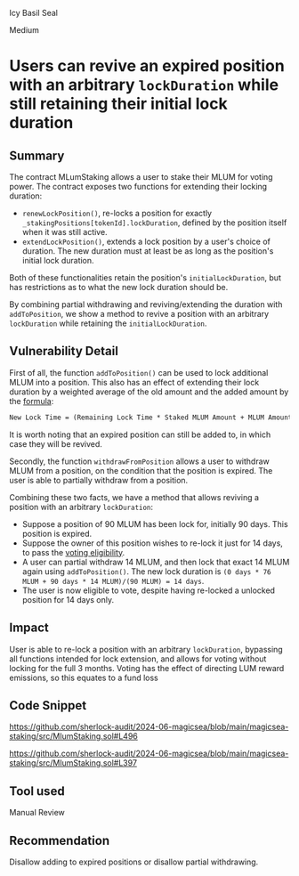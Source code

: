 Icy Basil Seal

Medium

# Users can revive an expired position with an arbitrary `lockDuration` while still retaining their initial lock duration

## Summary

The contract MLumStaking allows a user to stake their MLUM for voting power. The contract exposes two functions for extending their locking duration:
- `renewLockPosition()`, re-locks a position for exactly `_stakingPositions[tokenId].lockDuration`, defined by the position itself when it was still active.
- `extendLockPosition()`, extends a lock position by a user's choice of duration. The new duration must at least be as long as the position's initial lock duration.

Both of these functionalities retain the position's `initialLockDuration`, but has restrictions as to what the new lock duration should be.

By combining partial withdrawing and reviving/extending the duration with `addToPosition`, we show a method to revive a position with an arbitrary `lockDuration` while retaining the `initialLockDuration`. 

## Vulnerability Detail

First of all, the function `addToPosition()` can be used to lock additional MLUM into a position. This also has an effect of extending their lock duration by a weighted average of the old amount and the added amount by the [formula](https://docs.magicsea.finance/protocol/magic/magic-lum-staking):

```txt
New Lock Time = (Remaining Lock Time * Staked MLUM Amount + MLUM Amount to add * Initial Lock Duration) / (MLUM Staked Amount + MLUM Amount to add)
```

It is worth noting that an expired position can still be added to, in which case they will be revived. 

Secondly, the function `withdrawFromPosition` allows a user to withdraw MLUM from a position, on the condition that the position is expired. The user is able to partially withdraw from a position.

Combining these two facts, we have a method that allows reviving a position with an arbitrary `lockDuration`:
- Suppose a position of 90 MLUM has been lock for, initially 90 days. This position is expired.
- Suppose the owner of this position wishes to re-lock it just for 14 days, to pass the [voting eligibility](https://github.com/sherlock-audit/2024-06-magicsea/blob/main/magicsea-staking/src/Voter.sol#L171-L177).
- A user can partial withdraw 14 MLUM, and then lock that exact 14 MLUM again using `addToPosition()`. The new lock duration is `(0 days * 76 MLUM + 90 days * 14 MLUM)/(90 MLUM) = 14 days`.
- The user is now eligible to vote, despite having re-locked a unlocked position for 14 days only.

## Impact

User is able to re-lock a position with an arbitrary `lockDuration`, bypassing all functions intended for lock extension, and allows for voting without locking for the full 3 months. Voting has the effect of directing LUM reward emissions, so this equates to a fund loss

## Code Snippet

https://github.com/sherlock-audit/2024-06-magicsea/blob/main/magicsea-staking/src/MlumStaking.sol#L496

https://github.com/sherlock-audit/2024-06-magicsea/blob/main/magicsea-staking/src/MlumStaking.sol#L397

## Tool used

Manual Review

## Recommendation

Disallow adding to expired positions or disallow partial withdrawing.
